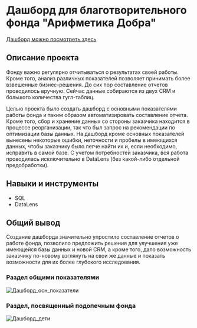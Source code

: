 # Дашборд для благотворительного фонда "Арифметика Добра"
[Дашборд можно посмотреть здесь](https://datalens.yandex/00d5fgob95kmp)
## Описание проекта
Фонду важно регулярно отчитываться о результатах своей работы. Кроме того, анализ различных показателей позволяет принимать более взвешенные бизнес-решения. 
До сих пор составление отчетов проводилось вручную. Сейчас данные собираются из двух CRM и большого количества гугл-таблиц. 

Целью проекта было создать дашборд с основными показателями работы фонда и таким образом автоматизировать составление отчета. 
Кроме того, сбор и хранение данных со стороны заказчика находится в процессе реорганизации, так что был запрос на рекомендации по оптимизации базы данных. 
На дашборд кроме основных показателей вынесены некоторые ошибки, неточности и пробелы в имеющихся данных, чтобы заказчику было легче найти их и, если необходимо, исправить в самой базе.
С учетом потребностей заказчика, вся работа проводилась исключительно в DataLens (без какой-либо отдельной предобработки).
## Навыки и инструменты
- SQL
- DataLens
## Общий вывод
Создание дашборда значительно упростило составление отчетов о работе фонда, позволило предложить решения для улучшения уже имеющейся базы данных и новой CRM, 
а кроме того, дало возможность заказчику по-новому взглянуть на свои же данные и показать возможности для их более глубокого исследования.
### Раздел  общими показателями
![Дашборд_осн_показатели](https://github.com/alisromanna/Study_projects/assets/120556506/43dff1f5-103b-4195-bbbc-a4c4acba4156)

### Раздел, посвященный подопечным фонда
![Дашборд_дети](https://github.com/alisromanna/Study_projects/assets/120556506/10285240-5236-426e-abad-0c2c57cf202b)


